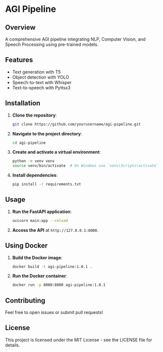 # AGI Pipeline

## Overview

A comprehensive AGI pipeline integrating NLP, Computer Vision, and Speech Processing using pre-trained models.

## Features
- Text generation with T5
- Object detection with YOLO
- Speech-to-text with Whisper
- Text-to-speech with Pyttsx3

## Installation

1. **Clone the repository**:
    ```bash
    git clone https://github.com/yourusername/agi-pipeline.git
    ```
    
2. **Navigate to the project directory**:
    ```bash
    cd agi-pipeline
    ```
    
3. **Create and activate a virtual environment**:
    ```bash
    python -m venv venv
    source venv/bin/activate  # On Windows use `venv\Scripts\activate`
    ```
    
4. **Install dependencies**:
    ```bash
    pip install -r requirements.txt
    ```

## Usage

1. **Run the FastAPI application**:
    ```bash
    uvicorn main:app --reload
    ```
    
2. **Access the API** at `http://127.0.0.1:8000`.

## Using Docker

1. **Build the Docker image**:
    ```bash
    docker build -t agi-pipeline:1.0.1 .
    ```

2. **Run the Docker container**:
    ```bash
    docker run -p 8000:8000 agi-pipeline:1.0.1
    ```

## Contributing

Feel free to open issues or submit pull requests!

## License

This project is licensed under the MIT License - see the LICENSE file for details.
